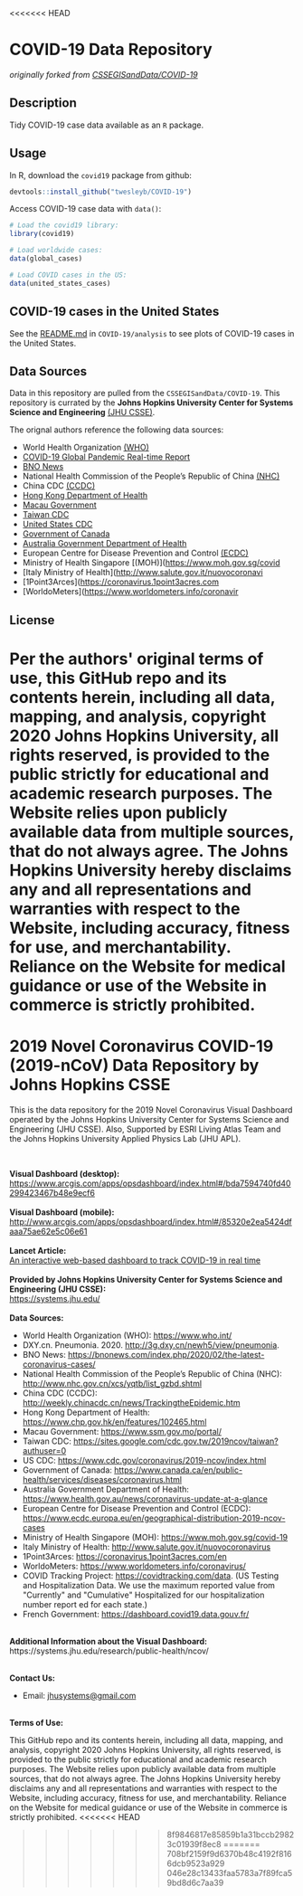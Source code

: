 <<<<<<< HEAD
# COVID-19 Data Repository
_originally forked from
[CSSEGISandData/COVID-19](https://github.com/CSSEGISandData/COVID-19)_  

## Description
Tidy COVID-19 case data available as an `R` package.  

## Usage
In R, download the `covid19` package from github:
```R
devtools::install_github("twesleyb/COVID-19")
```
Access COVID-19 case data with `data()`:
```R
# Load the covid19 library:
library(covid19)

# Load worldwide cases:
data(global_cases)

# Load COVID cases in the US:
data(united_states_cases)
```
## COVID-19 cases in the United States
See the [README.md](./analysis/README.md) in `COVID-19/analysis` to see plots of 
COVID-19 cases in the United States.

## Data Sources

Data in this repository are pulled from the `CSSEGISandData/COVID-19`. 
This repository is currated by the __Johns Hopkins 
University Center for Systems Science and Engineering__ 
[(JHU CSSE)](https://systems.jhu.edu/).

The orignal authors reference the following data sources:  

* World Health Organization [(WHO)](https://www.who.int/)
* [COVID-19 Global Pandemic Real-time Report](http://3g.dxy.cn/newh5/view/pneumonia)
* [BNO News](https://bnonews.com/index.php/2020/02/the-latest-coronavirus-cases/)
* National Health Commission of the People’s Republic of China [(NHC)](http://www.nhc.gov.cn/xcs/yqtb/list_gzbd.shtml)
* China CDC [(CCDC)](http://weekly.chinacdc.cn/news/TrackingtheEpidemic.html)
* [Hong Kong Department of Health](https://www.chp.gov.hk/en/features/102465.html)
* [Macau Government](https://www.ssm.gov.mo/portal/)
* [Taiwan CDC](https://sites.google.com/cdc.gov.tw/2019ncov/taiwan?authuser=0)
* [United States CDC](https://www.cdc.gov/coronavirus/2019-ncov/index.html)
* [Government of Canada](https://www.canada.ca/en/public-health/services/diseases/coronavirus.html)
* [Australia Government Department of Health](https://www.health.gov.au/news/coronavirus-update-at-a-glance)
* European Centre for Disease Prevention and Control [(ECDC)](https://www.ecdc.europa.eu/en/geographical-distribution-2019-ncov-cases)
* Ministry of Health Singapore [(MOH)](https://www.moh.gov.sg/covid
* [Italy Ministry of Health](http://www.salute.gov.it/nuovocoronavi
* [1Point3Arces](https://coronavirus.1point3acres.com
* [WorldoMeters](https://www.worldometers.info/coronavir

## License

Per the authors' original terms of use, this GitHub repo and its contents herein, 
including all data, mapping, and analysis, copyright 2020 Johns Hopkins University, 
all rights reserved, is provided to the public strictly for educational and academic 
research purposes.  The Website relies upon publicly available data from multiple sources, 
that do not always agree. The Johns Hopkins University hereby disclaims any and all 
representations and warranties with respect to the Website, including accuracy, 
fitness for use, and merchantability.  Reliance on the Website for medical guidance 
or use of the Website in commerce is strictly prohibited.
=======
# 2019 Novel Coronavirus COVID-19 (2019-nCoV) Data Repository by Johns Hopkins CSSE


This is the data repository for the 2019 Novel Coronavirus Visual Dashboard operated by the Johns Hopkins University Center for Systems Science and Engineering (JHU CSSE). Also, Supported by ESRI Living Atlas Team and the Johns Hopkins University Applied Physics Lab (JHU APL).

<br>

<b>Visual Dashboard (desktop):</b><br>
https://www.arcgis.com/apps/opsdashboard/index.html#/bda7594740fd40299423467b48e9ecf6
<br><br>
<b>Visual Dashboard (mobile):</b><br>
http://www.arcgis.com/apps/opsdashboard/index.html#/85320e2ea5424dfaaa75ae62e5c06e61
<br><br>
<b>Lancet Article:</b><br>
[An interactive web-based dashboard to track COVID-19 in real time](https://doi.org/10.1016/S1473-3099(20)30120-1)
<br><br>
<b>Provided by Johns Hopkins University Center for Systems Science and Engineering (JHU CSSE):</b><br>
https://systems.jhu.edu/
<br><br>
<b>Data Sources:</b><br>
* World Health Organization (WHO): https://www.who.int/ <br>
* DXY.cn. Pneumonia. 2020. http://3g.dxy.cn/newh5/view/pneumonia.  <br>
* BNO News: https://bnonews.com/index.php/2020/02/the-latest-coronavirus-cases/  <br>
* National Health Commission of the People’s Republic of China (NHC): <br>
 http://www.nhc.gov.cn/xcs/yqtb/list_gzbd.shtml <br>
* China CDC (CCDC): http://weekly.chinacdc.cn/news/TrackingtheEpidemic.htm <br>
* Hong Kong Department of Health: https://www.chp.gov.hk/en/features/102465.html <br>
* Macau Government: https://www.ssm.gov.mo/portal/ <br>
* Taiwan CDC: https://sites.google.com/cdc.gov.tw/2019ncov/taiwan?authuser=0 <br>
* US CDC: https://www.cdc.gov/coronavirus/2019-ncov/index.html <br>
* Government of Canada: https://www.canada.ca/en/public-health/services/diseases/coronavirus.html <br>
* Australia Government Department of Health: https://www.health.gov.au/news/coronavirus-update-at-a-glance <br>
* European Centre for Disease Prevention and Control (ECDC): https://www.ecdc.europa.eu/en/geographical-distribution-2019-ncov-cases 
* Ministry of Health Singapore (MOH): https://www.moh.gov.sg/covid-19
* Italy Ministry of Health: http://www.salute.gov.it/nuovocoronavirus
* 1Point3Arces: https://coronavirus.1point3acres.com/en
* WorldoMeters: https://www.worldometers.info/coronavirus/
* COVID Tracking Project: https://covidtracking.com/data. (US Testing and Hospitalization Data. We use the maximum reported value from "Currently" and "Cumulative" Hospitalized for our hospitalization number report ed for each state.)
* French Government: https://dashboard.covid19.data.gouv.fr/

<br>
<b>Additional Information about the Visual Dashboard:</b><br>
https://systems.jhu.edu/research/public-health/ncov/
<br><br>

<b>Contact Us: </b><br>
* Email: jhusystems@gmail.com
<br><br>

<b>Terms of Use:</b><br>

This GitHub repo and its contents herein, including all data, mapping, and analysis, copyright 2020 Johns Hopkins University, all rights reserved, is provided to the public strictly for educational and academic research purposes.  The Website relies upon publicly available data from multiple sources, that do not always agree. The Johns Hopkins University hereby disclaims any and all representations and warranties with respect to the Website, including accuracy, fitness for use, and merchantability.  Reliance on the Website for medical guidance or use of the Website in commerce is strictly prohibited.
<<<<<<< HEAD
>>>>>>> 8f9846817e85859b1a31bccb29823c01939f8ec8
=======
>>>>>>> 708bf2159f9d6370b48c4192f8166dcb9523a929
>>>>>>> 046e28c13433faa5783a7f89fca59bd8d6c7aa39
